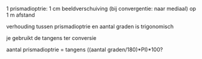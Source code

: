 1 prismadioptrie: 1 cm beeldverschuiving (bij convergentie: naar mediaal) op 1 m afstand

verhouding tussen prismadioptrie en aantal graden is trigonomisch

je gebruikt de tangens ter conversie

aantal prismadioptrie = tangens ((aantal graden/180)*PI)*100? 